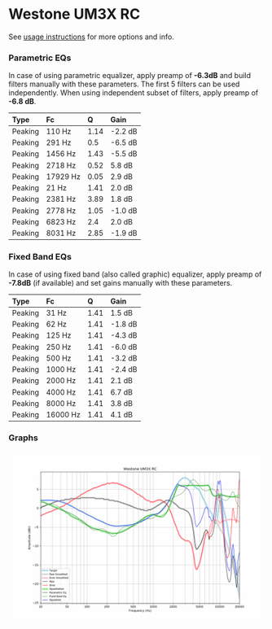 # Westone UM3X RC
See [usage instructions](https://github.com/jaakkopasanen/AutoEq#usage) for more options and info.

### Parametric EQs
In case of using parametric equalizer, apply preamp of **-6.3dB** and build filters manually
with these parameters. The first 5 filters can be used independently.
When using independent subset of filters, apply preamp of **-6.8 dB**.

| Type    | Fc       |    Q | Gain    |
|:--------|:---------|:-----|:--------|
| Peaking | 110 Hz   | 1.14 | -2.2 dB |
| Peaking | 291 Hz   | 0.5  | -6.5 dB |
| Peaking | 1456 Hz  | 1.43 | -5.5 dB |
| Peaking | 2718 Hz  | 0.52 | 5.8 dB  |
| Peaking | 17929 Hz | 0.05 | 2.9 dB  |
| Peaking | 21 Hz    | 1.41 | 2.0 dB  |
| Peaking | 2381 Hz  | 3.89 | 1.8 dB  |
| Peaking | 2778 Hz  | 1.05 | -1.0 dB |
| Peaking | 6823 Hz  | 2.4  | 2.0 dB  |
| Peaking | 8031 Hz  | 2.85 | -1.9 dB |

### Fixed Band EQs
In case of using fixed band (also called graphic) equalizer, apply preamp of **-7.8dB**
(if available) and set gains manually with these parameters.

| Type    | Fc       |    Q | Gain    |
|:--------|:---------|:-----|:--------|
| Peaking | 31 Hz    | 1.41 | 1.5 dB  |
| Peaking | 62 Hz    | 1.41 | -1.8 dB |
| Peaking | 125 Hz   | 1.41 | -4.3 dB |
| Peaking | 250 Hz   | 1.41 | -6.0 dB |
| Peaking | 500 Hz   | 1.41 | -3.2 dB |
| Peaking | 1000 Hz  | 1.41 | -2.4 dB |
| Peaking | 2000 Hz  | 1.41 | 2.1 dB  |
| Peaking | 4000 Hz  | 1.41 | 6.7 dB  |
| Peaking | 8000 Hz  | 1.41 | 3.8 dB  |
| Peaking | 16000 Hz | 1.41 | 4.1 dB  |

### Graphs
![](./Westone%20UM3X%20RC.png)
